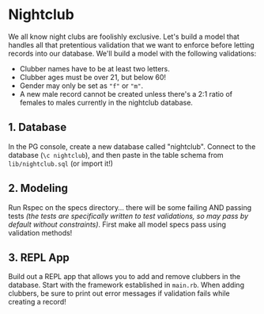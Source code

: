 # Nightclub

We all know night clubs are foolishly exclusive. Let's build a model that handles all that pretentious validation that we want to enforce before letting records into our database. We'll build a model with the following validations:

* Clubber names have to be at least two letters.
* Clubber ages must be over 21, but below 60!
* Gender may only be set as `"f"` or `"m"`.
* A new male record cannot be created unless there's a 2:1 ratio of females to males currently in the nightclub database.

## 1. Database

In the PG console, create a new database called "nightclub". Connect to the database (`\c nightclub`), and then paste in the table schema from `lib/nightclub.sql` (or import it!)

## 2. Modeling

Run Rspec on the specs directory… there will be some failing AND passing tests *(the tests are specifically written to test validations, so may pass by default without constraints)*. First make all model specs pass using validation methods!

## 3. REPL App

Build out a REPL app that allows you to add and remove clubbers in the database. Start with the framework established in `main.rb`. When adding clubbers, be sure to print out error messages if validation fails while creating a record!